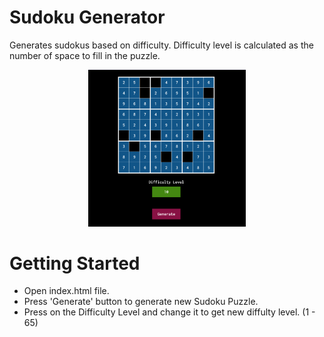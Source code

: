 # Sudoku Generator
Generates sudokus based on difficulty. Difficulty level is calculated as the number of space to fill in the puzzle.

<p align="center">
<img alt="Sudoku Generator" width="50%" src="assets/sudoku_generator.png"/>
</p>

# Getting Started
- Open index.html file. 
- Press 'Generate' button to generate new Sudoku Puzzle.
- Press on the Difficulty Level and change it to get new diffulty level. (1 - 65)
